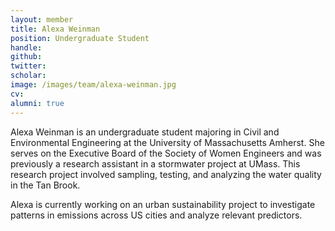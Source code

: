 ```yaml
---
layout: member
title: Alexa Weinman
position: Undergraduate Student
handle:
github:
twitter:
scholar:
image: /images/team/alexa-weinman.jpg
cv:  
alumni: true
---
```


Alexa Weinman is an undergraduate student majoring in Civil and Environmental Engineering at the University of Massachusetts Amherst. She serves on the Executive Board of the Society of Women Engineers and was previously a research assistant in a stormwater project at UMass. This research project involved sampling, testing, and analyzing the water quality in the Tan Brook.

Alexa is currently working on an urban sustainability project to investigate patterns in emissions across US cities and analyze relevant predictors.
